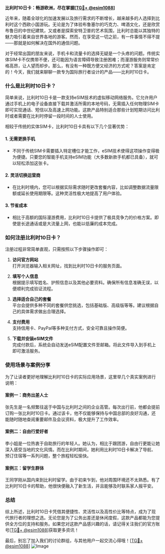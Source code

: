 **比利时10日卡：畅游欧洲，尽在掌握[[TG💪+ @esim1088](https://t.me/s/esim1088)]**

近年来，随着全球化的加速发展以及旅行需求的不断增长，越来越多的人选择到比利时这个西欧小国游玩。无论是为了体验布鲁塞尔的巧克力、啤酒文化，还是欣赏布鲁日的中世纪建筑，又或者是探索安特卫普的艺术氛围，比利时总能以其独特的魅力吸引着来自世界各地的游客。然而，在享受这一切之前，有一件事情不得不提——那就是如何解决在国外的通信问题。

对于经常出国的朋友来说，手机卡和流量卡的选择无疑是一个头疼的问题。传统实体SIM卡不仅携带不便，还可能因为语言障碍导致注册困难；而漫游服务则常常价格高昂，让人望而却步。那么，有没有一种既方便又经济的方式呢？答案是肯定的！今天，我们就来聊聊一款专为国际旅行者设计的产品——比利时10日卡。

### 什么是比利时10日卡？

简单来说，比利时10日卡是一款支持eSIM技术的虚拟移动网络服务。它允许用户通过手机上的电子设备直接下载并激活所需的本地号码，无需插入任何物理SIM卡即可实现通话、短信以及高速上网功能。这款产品特别适合那些计划短期访问比利时或者需要在比利时停留一段时间的人士使用。

相较于传统的实体SIM卡，比利时10日卡具有以下几个显著优势：

#### 1. **无需更换手机**
   - 不同于传统SIM卡需要插入特定槽位才能工作，eSIM技术使得这项操作变得极为便捷。只要您的智能手机支持eSIM功能（大多数新款手机都已具备），就可以轻松添加这张卡。
   
#### 2. **灵活切换运营商**
   - 在比利时境内，您可以根据实际需求随时更改套餐内容，比如调整数据流量限额或延长使用期限等。这种灵活性极大地提高了用户体验。
   
#### 3. **节省成本**
   - 相比于高额的国际漫游费用，比利时10日卡提供了极具竞争力的价格方案。即使是长途通话或是大流量上网，也能以低廉的成本完成。

### 如何注册比利时10日卡？

注册过程非常简单直观，只需按照以下步骤操作即可：

1. **访问官方网站**  
   打开浏览器输入相关网址，找到比利时10日卡的服务页面。
   
2. **填写个人信息**  
   根据提示填写姓名、护照信息以及其他必要资料。确保所有信息准确无误，以便顺利完成验证流程。
   
3. **选择适合自己的套餐**  
   平台会提供多种不同的套餐供您挑选，包括基础版、高级版等等。建议根据自己的具体需求做出合理选择。
   
4. **支付费用**  
   支持信用卡、PayPal等多种支付方式，安全可靠且操作简便。
   
5. **下载并安装eSIM文件**  
   完成付款后，系统会自动发送eSIM配置文件至邮箱。将此文件导入到手机上即可激活服务。

### 使用场景与案例分享

为了让读者更好地理解比利时10日卡的实际应用场景，这里举几个真实案例进行说明：

#### 案例一：商务出差人士
张先生是一名频繁往返于中国与比利时之间的企业高管。每次出行前，他都会提前订购一张比利时10日卡。通过该卡，他不仅能够保持与中国总部的良好沟通，还能随时随地查阅重要邮件及会议资料，极大提升了工作效率。

#### 案例二：自由行爱好者
李小姐是一位热衷于自助旅行的年轻人。她认为，相比于跟团游，自由行更能让她深入感受当地的文化风情。而在比利时期间，她利用比利时10日卡解决了导航、预订住宿等一系列问题，整个旅程轻松愉快。

#### 案例三：留学生群体
王同学刚从国内来到比利时留学。由于初来乍到，他对周围环境还不太熟悉。有了比利时10日卡的帮助，他很快便融入了新生活，并且能够及时联系家人报平安。

### 总结

综上所述，比利时10日卡凭借其便捷性、灵活性以及高性价比等特点，成为了现代旅行者的理想之选。无论您是为了公务出差还是休闲度假，这款产品都能为您提供全方位的支持和服务。如果您对这款产品感兴趣的话，请记得关注我们的官方账号[[TG💪+ @esim1088](https://t.me/s/esim1088)]获取更多资讯！

最后，别忘了加入我们的讨论群组，与其他用户一起交流心得哦！[[TG💪+ @esim1088](https://t.me/s/esim1088)] ![Image](https://i.postimg.cc/4NQfJmqS/Snipaste-2025-05-13-00-14-12.png)